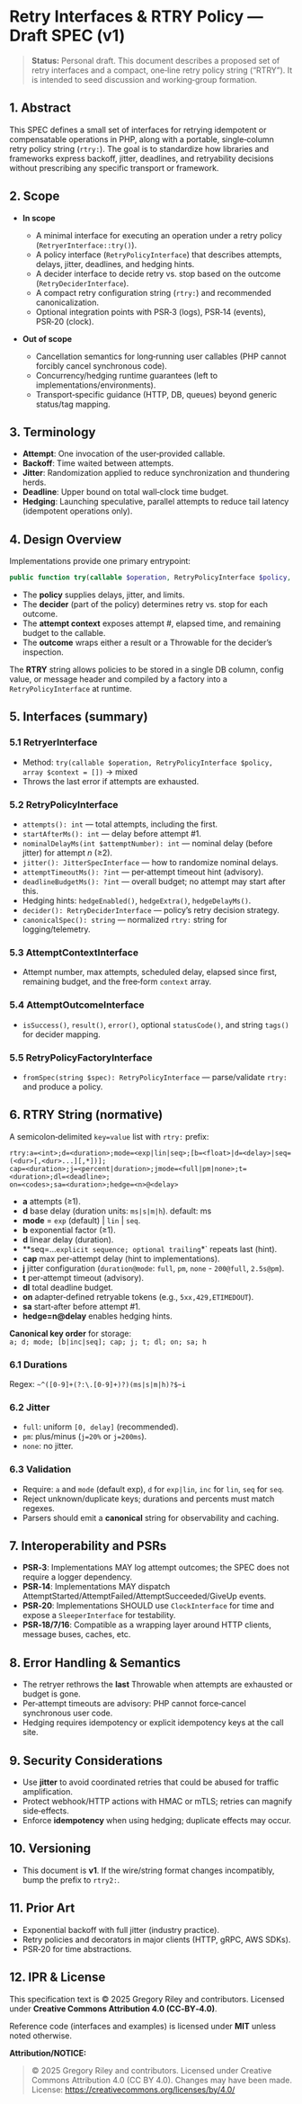 # Retry Interfaces & RTRY Policy — Draft SPEC (v1)

> **Status:** Personal draft. This document describes a proposed set of retry interfaces and a compact, one‑line retry policy string (“RTRY”). It is intended to seed discussion and working‑group formation.

## 1. Abstract

This SPEC defines a small set of interfaces for retrying idempotent or compensatable operations in PHP, along with a portable, single‑column retry policy string (`rtry:`). The goal is to standardize how libraries and frameworks express backoff, jitter, deadlines, and retryability decisions without prescribing any specific transport or framework.

## 2. Scope

- **In scope**
    - A minimal interface for executing an operation under a retry policy (`RetryerInterface::try()`).
    - A policy interface (`RetryPolicyInterface`) that describes attempts, delays, jitter, deadlines, and hedging hints.
    - A decider interface to decide retry vs. stop based on the outcome (`RetryDeciderInterface`).
    - A compact retry configuration string (`rtry:`) and recommended canonicalization.
    - Optional integration points with PSR‑3 (logs), PSR‑14 (events), PSR‑20 (clock).

- **Out of scope**
    - Cancellation semantics for long‑running user callables (PHP cannot forcibly cancel synchronous code).
    - Concurrency/hedging runtime guarantees (left to implementations/environments).
    - Transport‑specific guidance (HTTP, DB, queues) beyond generic status/tag mapping.

## 3. Terminology

- **Attempt**: One invocation of the user‑provided callable.
- **Backoff**: Time waited between attempts.
- **Jitter**: Randomization applied to reduce synchronization and thundering herds.
- **Deadline**: Upper bound on total wall‑clock time budget.
- **Hedging**: Launching speculative, parallel attempts to reduce tail latency (idempotent operations only).

## 4. Design Overview

Implementations provide one primary entrypoint:

```php
public function try(callable $operation, RetryPolicyInterface $policy, array $context = []);
```

- The **policy** supplies delays, jitter, and limits.
- The **decider** (part of the policy) determines retry vs. stop for each outcome.
- The **attempt context** exposes attempt #, elapsed time, and remaining budget to the callable.
- The **outcome** wraps either a result or a Throwable for the decider’s inspection.

The **RTRY** string allows policies to be stored in a single DB column, config value, or message header and compiled by a factory into a `RetryPolicyInterface` at runtime.

## 5. Interfaces (summary)

### 5.1 RetryerInterface

- Method: `try(callable $operation, RetryPolicyInterface $policy, array $context = [])` → mixed
- Throws the last error if attempts are exhausted.

### 5.2 RetryPolicyInterface

- `attempts(): int` — total attempts, including the first.
- `startAfterMs(): int` — delay before attempt #1.
- `nominalDelayMs(int $attemptNumber): int` — nominal delay (before jitter) for attempt *n* (≥2).
- `jitter(): JitterSpecInterface` — how to randomize nominal delays.
- `attemptTimeoutMs(): ?int` — per‑attempt timeout hint (advisory).
- `deadlineBudgetMs(): ?int` — overall budget; no attempt may start after this.
- Hedging hints: `hedgeEnabled()`, `hedgeExtra()`, `hedgeDelayMs()`.
- `decider(): RetryDeciderInterface` — policy’s retry decision strategy.
- `canonicalSpec(): string` — normalized `rtry:` string for logging/telemetry.

### 5.3 AttemptContextInterface

- Attempt number, max attempts, scheduled delay, elapsed since first, remaining budget, and the free‑form `context` array.

### 5.4 AttemptOutcomeInterface

- `isSuccess()`, `result()`, `error()`, optional `statusCode()`, and string `tags()` for decider mapping.

### 5.5 RetryPolicyFactoryInterface

- `fromSpec(string $spec): RetryPolicyInterface` — parse/validate `rtry:` and produce a policy.

## 6. RTRY String (normative)

A semicolon‑delimited `key=value` list with `rtry:` prefix:

```
rtry:a=<int>;d=<duration>;mode=<exp|lin|seq>;[b=<float>|d=<delay>|seq=(<dur>[,<dur>...][,*])];
cap=<duration>;j=<percent|duration>;jmode=<full|pm|none>;t=<duration>;dl=<deadline>;
on=<codes>;sa=<duration>;hedge=<n>@<delay>
```

- **a** attempts (≥1).
- **d** base delay (duration units: `ms|s|m|h`). default: ms
- **mode** = `exp` (default) | `lin` | `seq`.
- **b** exponential factor (≥1).
- **d** linear delay (duration).
- **seq=...` explicit sequence; optional trailing `*` repeats last (hint).
- **cap** max per‑attempt delay (hint to implementations).
- **j** jitter configuration (`duration@mode`: `full`, `pm`, `none` - `200@full`, `2.5s@pm`).
- **t** per‑attempt timeout (advisory).
- **dl** total deadline budget.
- **on** adapter‑defined retryable tokens (e.g., `5xx,429,ETIMEDOUT`).
- **sa** start‑after before attempt #1.
- **hedge=n@delay** enables hedging hints.

**Canonical key order** for storage:  
`a; d; mode; [b|inc|seq]; cap; j; t; dl; on; sa; h`

### 6.1 Durations

Regex: `~^([0-9]+(?:\.[0-9]+)?)(ms|s|m|h)?$~i`

### 6.2 Jitter

- `full`: uniform `[0, delay]` (recommended).
- `pm`: plus/minus (`j=20%` or `j=200ms`).
- `none`: no jitter.

### 6.3 Validation

- Require: `a` and `mode` (default exp), `d` for `exp|lin`, `inc` for `lin`, `seq` for `seq`.
- Reject unknown/duplicate keys; durations and percents must match regexes.
- Parsers should emit a **canonical** string for observability and caching.

## 7. Interoperability and PSRs

- **PSR‑3**: Implementations MAY log attempt outcomes; the SPEC does not require a logger dependency.
- **PSR‑14**: Implementations MAY dispatch AttemptStarted/AttemptFailed/AttemptSucceeded/GiveUp events.
- **PSR‑20**: Implementations SHOULD use `ClockInterface` for time and expose a `SleeperInterface` for testability.
- **PSR‑18/7/16**: Compatible as a wrapping layer around HTTP clients, message buses, caches, etc.

## 8. Error Handling & Semantics

- The retryer rethrows the **last** Throwable when attempts are exhausted or budget is gone.
- Per‑attempt timeouts are advisory: PHP cannot force‑cancel synchronous user code.
- Hedging requires idempotency or explicit idempotency keys at the call site.

## 9. Security Considerations

- Use **jitter** to avoid coordinated retries that could be abused for traffic amplification.
- Protect webhook/HTTP actions with HMAC or mTLS; retries can magnify side‑effects.
- Enforce **idempotency** when using hedging; duplicate effects may occur.

## 10. Versioning

- This document is **v1**. If the wire/string format changes incompatibly, bump the prefix to `rtry2:`.

## 11. Prior Art

- Exponential backoff with full jitter (industry practice).
- Retry policies and decorators in major clients (HTTP, gRPC, AWS SDKs).
- PSR‑20 for time abstractions.

## 12. IPR & License

This specification text is © 2025 Gregory Riley and contributors. Licensed under **Creative Commons Attribution 4.0 (CC‑BY‑4.0)**.

Reference code (interfaces and examples) is licensed under **MIT** unless noted otherwise.

**Attribution/NOTICE:**

> © 2025 Gregory Riley and contributors. Licensed under Creative Commons Attribution 4.0 (CC BY 4.0). Changes may have been made. License: https://creativecommons.org/licenses/by/4.0/

